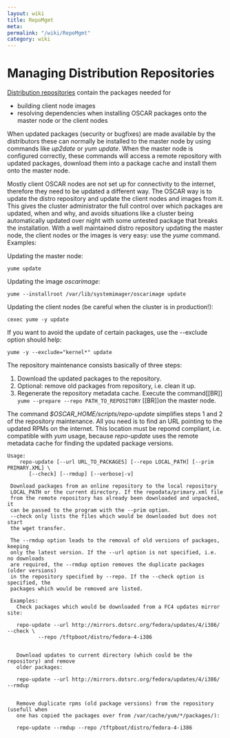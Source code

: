```yaml
---
layout: wiki
title: RepoMgmt
meta: 
permalink: "/wiki/RepoMgmt"
category: wiki
---
```

<!-- Name: RepoMgmt -->
<!-- Version: 2 -->
<!-- Author: efocht -->

# Managing Distribution Repositories

[Distribution repositories](/wiki/RepoPrepare/) contain the packages needed for
 * building client node images
 * resolving dependencies when installing OSCAR packages onto the master node or the client nodes

When updated packages (security or bugfixes) are made available by the distributors these can normally be installed to the master node by using commands like *up2date* or *yum update*. When the master node is configured correctly, these commands will access a remote repository with updated packages, download them into a package cache and install them onto the master node.

Mostly client OSCAR nodes are not set up for connectivity to the internet, therefore they need to be updated a different way. The OSCAR way is to update the distro repository and update the client nodes and images from it. This gives the cluster administrator the full control over which packages are updated, when and why, and avoids situations like a cluster being automatically updated over night with some untested package that breaks the installation. With a well maintained distro repository updating the master node, the client nodes or the images is very easy: use the *yume* command. Examples:

Updating the master node:

    yume update

Updating the image _oscarimage_:

    yume --installroot /var/lib/systemimager/oscarimage update

Updating the client nodes (be careful when the cluster is in production!):

    cexec yume -y update

If you want to avoid the update of certain packages, use the --exclude option should help:

    yume -y --exclude="kernel*" update

The repository maintenance consists basically of three steps:
 1. Download the updated packages to the repository.
 2. Optional: remove old packages from repository, i.e. clean it up.
 3. Regenerate the repository metadata cache. Execute the command[[BR]] 
    `yume --prepare --repo PATH_TO_REPOSITORY` [[BR]]on the master node.


The command *$OSCAR_HOME/scripts/repo-update* simplifies steps 1 and 2 of the repository maintenance. All you need is to find an URL pointing to the updated RPMs on the internet. This location must be repomd compliant, i.e. compatible with *yum* usage, because *repo-update* uses the remote metadata cache for finding the updated package versions. 

    Usage:
        repo-update [--url URL_TO_PACKAGES] [--repo LOCAL_PATH] [--prim PRIMARY.XML] \
           [--check] [--rmdup] [--verbose|-v]
    
     Download packages from an online repository to the local repository
     LOCAL_PATH or the current directory. If the repodata/primary.xml file
     from the remote repository has already been downloaded and unpacked, it
     can be passed to the program with the --prim option.
     --check only lists the files which would be downloaded but does not start
     the wget transfer.
    
     The --rmdup option leads to the removal of old versions of packages, keeping
     only the latest version. If the --url option is not specified, i.e. no downloads
     are required, the --rmdup option removes the duplicate packages (older versions)
     in the repository specified by --repo. If the --check option is specified, the
     packages which would be removed are listed.
    
     Examples:
       Check packages which would be downloaded from a FC4 updates mirror site:
    
       repo-update --url http://mirrors.dotsrc.org/fedora/updates/4/i386/ --check \
              --repo /tftpboot/distro/fedora-4-i386
    
    
       Download updates to current directory (which could be the repository) and remove
       older packages:
    
       repo-update --url http://mirrors.dotsrc.org/fedora/updates/4/i386/ --rmdup
    
    
       Remove duplicate rpms (old package versions) from the repository (usefull when
       one has copied the packages over from /var/cache/yum/*/packages/):
    
       repo-update --rmdup --repo /tftpboot/distro/fedora-4-i386

